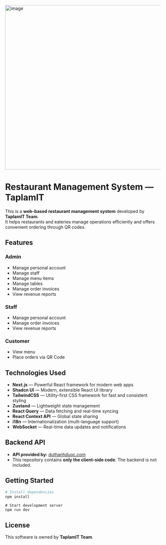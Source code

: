 <img width="1823" height="530" alt="image" src="https://github.com/user-attachments/assets/081dacef-7a91-4505-ac45-a4cd63a4158b" />

# Restaurant Management System — TaplamIT

This is a **web-based restaurant management system** developed by **TaplamIT Team**.  
It helps restaurants and eateries manage operations efficiently and offers convenient ordering through QR codes.

## Features

### Admin

-   Manage personal account
-   Manage staff
-   Manage menu items
-   Manage tables
-   Manage order invoices
-   View revenue reports

### Staff

-   Manage personal account
-   Manage order invoices
-   View revenue reports

### Customer

-   View menu
-   Place orders via QR Code

## Technologies Used

-   **Next.js** — Powerful React framework for modern web apps
-   **Shadcn UI** — Modern, extensible React UI library
-   **TailwindCSS** — Utility-first CSS framework for fast and consistent styling
-   **Zustand** — Lightweight state management
-   **React Query** — Data fetching and real-time syncing
-   **React Context API** — Global state sharing
-   **i18n** — Internationalization (multi-language support)
-   **WebSocket** — Real-time data updates and notifications

## Backend API

-   **API provided by:** [duthanhduoc.com](https://duthanhduoc.com)
-   This repository contains **only the client-side code**. The backend is not included.

## Getting Started

```bash
# Install dependencies
npm install
```

```
# Start development server
npm run dev
```

## License

This software is owned by **TaplamIT Team**.
